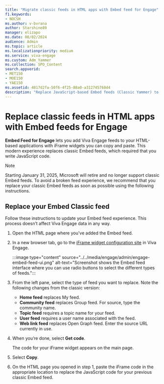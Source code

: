 ```yaml
---
title: "Migrate classic feeds in HTML apps with Embed feed for Engage"
f1.keywords:
- NOCSH
ms.author: v-bvrana
author: Starshine89
manager: elizapo
ms.date: 08/02/2024
audience: Admin
ms.topic: article
ms.localizationpriority: medium
ms.service: viva-engage
ms.custom: Adm_Yammer
ms.collection: SPO_Content
search.appverid:
- MET150
- MOE150
- YAE150
ms.assetid: 4817d2fa-50f6-4f25-88a0-a312745768d4
description: "Replace JavaScript-based Embed feeds (Classic Yammer) to interface-based Embed feeds in your HTML-based applications."
---
```


# Replace classic feeds in HTML apps with Embed feeds for Engage 

**Embed Feed for Engage** lets you add Viva Engage feeds to your HTML-based applications with iFrame widgets you can copy and paste. This modern experience replaces classic Embed feeds, which required that you write JavaScript code.

>[!NOTE] 
>Starting January 31, 2025, Microsoft will retire and no longer support classic Embed feeds. To avoid a broken feed experience, we recommend that you replace your classic Embed feeds as soon as possible using the following instructions.

## Replace your Embed Classic feed

Follow these instructions to update your Embed feed experience. This process doesn’t affect Viva Engage data in any way.

1. Open the HTML page where you've added the Embed feed.

1. In a new browser tab, go to the [iFrame widget configuration site](https://engage.cloud.microsoft/embed/widget?domainRedirect=false) in Viva Engage.

    :::image type="content" source="../../media/engage/admin/engage-embed-feed-ui.png" alt-text="Screenshot shows the Embed feed interface where you can use radio buttons to select the different types of feeds.":::

1. From the left pane, select the type of feed you want to replace. Note the following changes from the classic version:

    - **Home feed** replaces My feed.
    - **Community feed** replaces Group feed. For source, type the community name.
    - **Topic feed** requires a topic name for your feed.
    - **User feed** requires a user name associated with the feed.
    - **Web link feed** replaces Open Graph feed. Enter the source URL currently in use.

1. When you’re done, select **Get code**.

    The code for your iFrame widget appears on the main page.

1. Select **Copy**.

1. On the HTML page you opened in step 1, paste the iFrame code in the appropriate location to replace the JavaScript code for your previous classic Embed feed.
